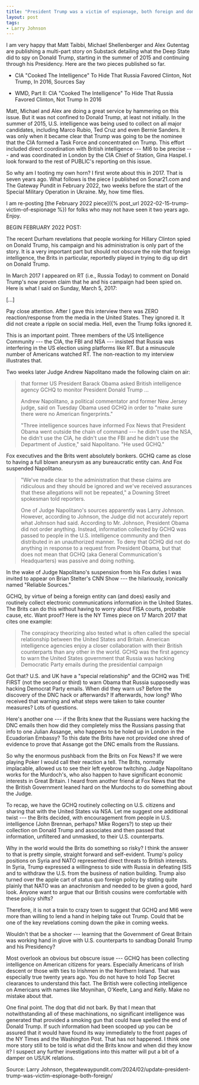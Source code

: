 ```yaml
---
title: "President Trump was a victim of espionage, both foreign and domestic"
layout: post
tags:
- Larry Johnson
---
```


I am very happy that Matt Taibbi, Michael Shellenberger and Alex Gutentag are publishing a multi-part story on Substack detailing what the Deep State did to spy on Donald Trump, starting in the summer of 2015 and continuing through his Presidency. Here are the two pieces published so far.

- CIA "Cooked The Intelligence" To Hide That Russia Favored Clinton, Not Trump, In 2016, Sources Say

- WMD, Part II: CIA "Cooked The Intelligence" To Hide That Russia Favored Clinton, Not Trump In 2016

Matt, Michael and Alex are doing a great service by hammering on this issue. But it was not confined to Donald Trump, at least not initially. In the summer of 2015, U.S. intelligence was being used to collect on all major candidates, including Marco Rubio, Ted Cruz and even Bernie Sanders. It was only when it became clear that Trump was going to be the nominee that the CIA formed a Task Force and concentrated on Trump. This effort included direct coordination with British intelligence --- MI6 to be precise --- and was coordinated in London by the CIA Chief of Station, Gina Haspel. I look forward to the rest of PUBLIC's reporting on this issue.

So why am I tooting my own horn? I first wrote about this in 2017. That is seven years ago. What follows is the piece I published on Sonar21.com and The Gateway Pundit in February 2022, two weeks before the start of the Special Military Operation in Ukraine. My, how time flies.

I am re-posting [the February 2022 piece]({% post_url 2022-02-15-trump-victim-of-espionage %}) for folks who may not have seen it two years ago. Enjoy.

BEGIN FEBRUARY 2022 POST:

The recent Durham revelations that people working for Hillary Clinton spied on Donald Trump, his campaign and his administration is only part of the story. It is a very important part but should not obscure the role that foreign intelligence, the Brits in particular, reportedly played in trying to dig up dirt on Donald Trump.

In March 2017 I appeared on RT (i.e., Russia Today) to comment on Donald Trump's now proven claim that he and his campaign had been spied on. Here is what I said on Sunday, March 5, 2017:

[...]

Pay close attention. After I gave this interview there was ZERO reaction/response from the media in the United States. They ignored it. It did not create a ripple on social media. Hell, even the Trump folks ignored it.

This is an important point. Three members of the US Intelligence Community --- the CIA, the FBI and NSA --- insisted that Russia was interfering in the US election using platforms like RT. But a minuscule number of Americans watched RT. The non-reaction to my interview illustrates that.

Two weeks later Judge Andrew Napolitano made the following claim on air:

> that former US President Barack Obama asked British intelligence agency GCHQ to monitor President Donald Trump ...
>
> Andrew Napolitano, a political commentator and former New Jersey judge, said on Tuesday Obama used GCHQ in order to "make sure there were no American fingerprints."
>
> "Three intelligence sources have informed Fox News that President Obama went outside the chain of command --- he didn't use the NSA, he didn't use the CIA, he didn't use the FBI and he didn't use the Department of Justice," said Napolitano. "He used GCHQ."

Fox executives and the Brits went absolutely bonkers. GCHQ came as close to having a full blown aneurysm as any bureaucratic entity can. And Fox suspended Napolitano.

> "We've made clear to the administration that these claims are ridiculous and they should be ignored and we've received assurances that these allegations will not be repeated," a Downing Street spokesman told reporters.
>
> One of Judge Napolitano's sources apparently was Larry Johnson. However, according to Johnson, the Judge did not accurately report what Johnson had said. According to Mr. Johnson, President Obama did not order anything. Instead, information collected by GCHQ was passed to people in the U.S. intelligence community and then distributed in an unauthorized manner. To deny that GCHQ did not do anything in response to a request from President Obama, but that does not mean that GCHQ (aka General Communication's Headquarters) was passive and doing nothing.

In the wake of Judge Napolitano's suspension from his Fox duties I was invited to appear on Brian Stelter's CNN Show --- the hilariously, ironically named "Reliable Sources."

GCHQ, by virtue of being a foreign entity can (and does) easily and routinely collect electronic communications information in the United States. The Brits can do this without having to worry about FISA courts, probable cause, etc. Want proof? Here is the NY Times piece on 17 March 2017 that cites one example:

> The conspiracy theorizing also tested what is often called the special relationship between the United States and Britain. American intelligence agencies enjoy a closer collaboration with their British counterparts than any other in the world. GCHQ was the first agency to warn the United States government that Russia was hacking Democratic Party emails during the presidential campaign

Got that? U.S. and UK have a "special relationship" and the GCHQ was THE FIRST (not the second or third) to warn Obama that Russia supposedly was hacking Democrat Party emails. When did they warn us? Before the discovery of the DNC hack or afterwards? If afterwards, how long? Who received that warning and what steps were taken to take counter measures? Lots of questions.

Here's another one --- if the Brits knew that the Russians were hacking the DNC emails then how did they completely miss the Russians passing that info to one Julian Assange, who happens to be holed up in London in the Ecuadorian Embassy? To this date the Brits have not provided one shred of evidence to prove that Assange got the DNC emails from the Russians.

So why the enormous pushback from the Brits on Fox News? If we were playing Poker I would call their reaction a tell. The Brits, normally implacable, allowed us to see their left eyebrow twitching. Judge Napolitano works for the Murdoch's, who also happen to have significant economic interests in Great Britain. I heard from another friend at Fox News that the the British Government leaned hard on the Murdochs to do something about the Judge.

To recap, we have the GCHQ routinely collecting on U.S. citizens and sharing that with the United States via NSA. Let me suggest one additional twist --- the Brits decided, with encouragement from people in U.S. intelligence (John Brennan, perhaps? Mike Rogers?) to step up their collection on Donald Trump and associates and then passed that information, unfiltered and unmasked, to their U.S. counterparts.

Why in the world would the Brits do something so risky? I think the answer to that is pretty simple, straight forward and self-evident. Trump's policy positions on Syria and NATO represented direct threats to British interests. In Syria, Trump expressed a willingness to side with Russia in defeating ISIS and to withdraw the U.S. from the business of nation building. Trump also turned over the apple cart of status quo foreign policy by stating quite plainly that NATO was an anachronism and needed to be given a good, hard look. Anyone want to argue that our British cousins were comfortable with these policy shifts?

Therefore, it is not a train to crazy town to suggest that GCHQ and MI6 were more than willing to lend a hand in helping take out Trump. Could that be one of the key revelations coming down the pike in coming weeks.

Wouldn't that be a shocker --- learning that the Government of Great Britain was working hand in glove with U.S. counterparts to sandbag Donald Trump and his Presidency?

Most overlook an obvious but obscure issue --- GCHQ has been collecting intelligence on American citizens for years. Especially Americans of Irish descent or those with ties to Irishmen in the Northern Ireland. That was especially true twenty years ago. You do not have to hold Top Secret clearances to understand this fact. The British were collecting intelligence on Americans with names like Moynihan, O'Keefe, Lang and Kelly. Make no mistake about that.

One final point. The dog that did not bark. By that I mean that notwithstanding all of these machinations, no significant intelligence was generated that provided a smoking gun that could have spelled the end of Donald Trump. If such information had been scooped up you can be assured that it would have found its way immediately to the front pages of the NY Times and the Washington Post. That has not happened. I think one more story still to be told is what did the Brits know and when did they know it? I suspect any further investigations into this matter will put a bit of a damper on US/UK relations.

Source: Larry Johnson, thegatewaypundit.com/2024/02/update-president-trump-was-victim-espionage-both-foreign/

